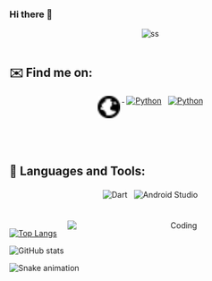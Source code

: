 ### Hi there 👋

<!--
**mehmettarall/mehmettarall** is a ✨ _special_ ✨ repository because its `README.md` (this file) appears on your GitHub profile.

Here are some ideas to get you started:

- 🔭 I’m currently working on ...
- 🌱 I’m currently learning ...
- 👯 I’m looking to collaborate on ...
- 🤔 I’m looking for help with ...
- 💬 Ask me about ...
- 📫 How to reach me: ...
- 😄 Pronouns: ...
- ⚡ Fun fact: ...
-->
<div align="center"><img src="https://images.hdqwalls.com/wallpapers/miami-sunset-artistic-4k-nk.jpg" alt="ss" /></div>

<br/>

## ✉️ Find me on:


<p align="center">
 <a href="https://github.com/mehmettarall?tab=repositories" target="_blank" rel="noopener noreferrer"> <img src="https://raw.githubusercontent.com/iconic/open-iconic/master/svg/globe.svg" alt="Python" height="40" style="vertical-align:top; margin:4px"> </a>
 <a href="https://www.linkedin.com/in/mehmetarall/" target="_blank" rel="noopener noreferrer"> <img src="https://cdn.jsdelivr.net/npm/simple-icons@v3/icons/linkedin.svg" alt="Python" height="40" style="vertical-align:top; margin:4px"></a>
 <a href="mehmetaral06@gmail.com"> <img src="https://cdn.jsdelivr.net/npm/simple-icons@v3/icons/gmail.svg" alt="Python" height="40" style="vertical-align:top; margin:4px"></a>
</p>

<br />
 <br />

## 🧰 Languages and Tools:
<p align="center">
  <img src="https://dartpad.dev/pictures/logo_flutter.png" alt="Dart" height="40" style="vertical-align:top; margin:4px">
  <img src="https://www.donanimhaber.com/images/images/haber/122251/340x1912xgoogle-android-studio-4-0-i-yayinladi.jpg" alt="Android Studio" height="40" style="vertical-align:top; margin:4px">
  
  
<br />
  <br />
  <br />
  
  
  
  <img align="right" alt="Coding" width="400" src="https://miro.medium.com/max/1400/0*a3sQqcmd4umodyjD">
  
  [![Top Langs](https://github-readme-stats.vercel.app/api/top-langs/?username=mehmettarall&layout=dark)](https://github.com/anuraghazra/github-readme-stats)
  
  ![GitHub stats](https://github-readme-stats.vercel.app/api?username=mehmettarall&show_icons=true&theme=tokyonight)
 
 ![Snake animation](https://github.com/mehmettarall/mehmettarall/blob/output/github-contribution-grid-snake.svg)
